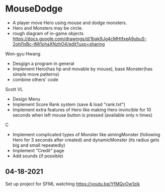 # MouseDodge
- A player move Hero using mouse and dodge monsters.
- Hero and Monsters may be circle.
- rough diagram of in-game objects https://docs.google.com/drawings/d/1bak9Jg4cMHtfxeA9ubuS-2ohl1nBc-tMi1ohaXNzhO4/edit?usp=sharing

Won-gyu Hwang
- Desgign a program in general
- Implement Hero(has hp and movable by mouse), base Monster(has simple move patterns)
- combine others' code

Scott VL
- Design Menu
- Implement Score Rank system (save & load "rank.txt")
- Implement extra features of Hero like making Hero invincible for 10 seconds when left mouse button is pressed (available only n times)

C
- Implement complicated types of Monster like aimingMonster (following Hero for 3 seconds after created) and dynamicMonster (its radius gets big and small repeatedly)
- Implement "Credit" page
- Add sounds (if possible)

## 04-18-2021
Set up project for SFML watching https://youtu.be/YfMQyOw1zik

